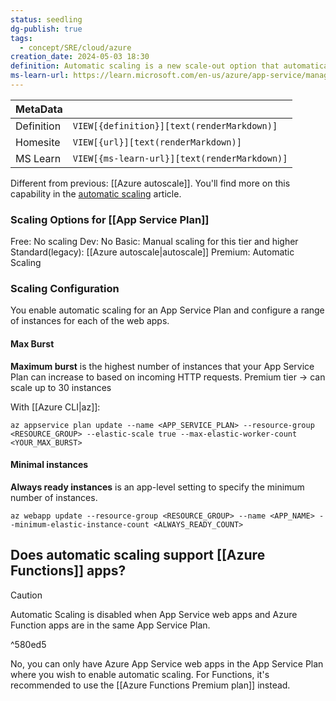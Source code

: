 ```yaml
---
status: seedling
dg-publish: true
tags:
  - concept/SRE/cloud/azure
creation_date: 2024-05-03 18:30
definition: Automatic scaling is a new scale-out option that automatically handles scaling decisions for your web apps and App Service Plans.
ms-learn-url: https://learn.microsoft.com/en-us/azure/app-service/manage-automatic-scaling?tabs=azure-portal
---
```


|   MetaData |                                       |
| ---------- | ------------------------------------------ |
| Definition | `VIEW[{definition}][text(renderMarkdown)]` |
| Homesite   | `VIEW[{url}][text(renderMarkdown)]` |
| MS Learn   | `VIEW[{ms-learn-url}][text(renderMarkdown)]` |




Different from previous: [[Azure autoscale]].
You'll find more on this capability in the [automatic scaling](https://learn.microsoft.com/en-us/azure/app-service/manage-automatic-scaling) article.


### Scaling Options for [[App Service Plan]]
Free: No scaling
Dev: No
Basic: Manual scaling for this tier and higher
Standard(legacy): [[Azure autoscale|autoscale]]
Premium: Automatic Scaling

### Scaling Configuration

You enable automatic scaling for an App Service Plan and configure a range of instances for each of the web apps.

#### Max Burst
**Maximum burst** is the highest number of instances that your App Service Plan can increase to based on incoming HTTP requests.
Premium tier -> can scale up to 30 instances

With [[Azure CLI|az]]:
```shell
az appservice plan update --name <APP_SERVICE_PLAN> --resource-group <RESOURCE_GROUP> --elastic-scale true --max-elastic-worker-count <YOUR_MAX_BURST>
```

#### Minimal instances
**Always ready instances** is an app-level setting to specify the minimum number of instances.

```shell
az webapp update --resource-group <RESOURCE_GROUP> --name <APP_NAME> --minimum-elastic-instance-count <ALWAYS_READY_COUNT>
```
## Does automatic scaling support [[Azure Functions]] apps?

> [!caution]  
> Automatic Scaling is disabled when App Service web apps and Azure Function apps are in the same App Service Plan.

^580ed5

No, you can only have Azure App Service web apps in the App Service Plan where you wish to enable automatic scaling. For Functions, it's recommended to use the [[Azure Functions Premium plan]] instead.